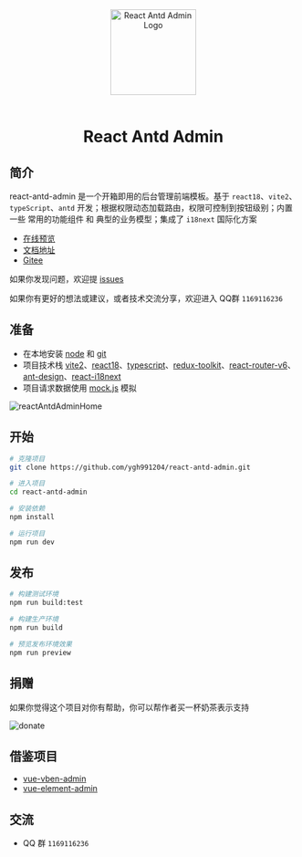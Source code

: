 <div align="center"> <a href="https://github.com/ygh991204/react-antd-admin"> <img alt="React Antd Admin Logo" width="150" height="150" src="http://rglaex5y3.hn-bkt.clouddn.com/reactAntdAdminLogo.png"> </a> <br> <br>
<h1>React Antd Admin</h1>
</div>

## 简介

react-antd-admin 是一个开箱即用的后台管理前端模板。基于 `react18`、`vite2`、`typeScript`、`antd` 开发；根据权限动态加载路由，权限可控制到按钮级别；内置一些 常用的功能组件 和 典型的业务模型；集成了 `i18next` 国际化方案

- [在线预览](#)
- [文档地址](http://xiaofengproject.gitee.io/raect-antd-admin-doc)
- [Gitee](https://gitee.com/xiaofengproject/react-antd-admin.git)

如果你发现问题，欢迎提 [issues](https://github.com/ygh991204/react-antd-admin/issues)

如果你有更好的想法或建议，或者技术交流分享，欢迎进入 QQ群 `1169116236`

## 准备

- 在本地安装 [node](http://nodejs.org/) 和 [git](https://git-scm.com/)
- 项目技术栈 [vite2](https://vitejs.dev/)、[react18](https://reactjs.org/)、[typescript](https://www.typescriptlang.org/)、[redux-toolkit](https://redux-toolkit.js.org/)、[react-router-v6](https://reactrouter.com/)、[ant-design](https://ant.design/index-cn)、[react-i18next](https://react.i18next.com/)
- 项目请求数据使用 [mock.js](https://github.com/nuysoft/Mock) 模拟

![reactAntdAdminHome](http://rglaex5y3.hn-bkt.clouddn.com/reactAntdAdminHome2.png)

## 开始

```bash
# 克隆项目
git clone https://github.com/ygh991204/react-antd-admin.git

# 进入项目
cd react-antd-admin

# 安装依赖
npm install

# 运行项目
npm run dev
```

## 发布

```bash
# 构建测试环境
npm run build:test

# 构建生产环境
npm run build

# 预览发布环境效果
npm run preview
```

## 捐赠

如果你觉得这个项目对你有帮助，你可以帮作者买一杯奶茶表示支持

![donate](http://rglaex5y3.hn-bkt.clouddn.com/myPayCode.png)

## 借鉴项目

- [vue-vben-admin](https://github.com/vbenjs/vue-vben-admin)
- [vue-element-admin](https://github.com/PanJiaChen/vue-element-admin)

## 交流

- QQ 群 `1169116236`
